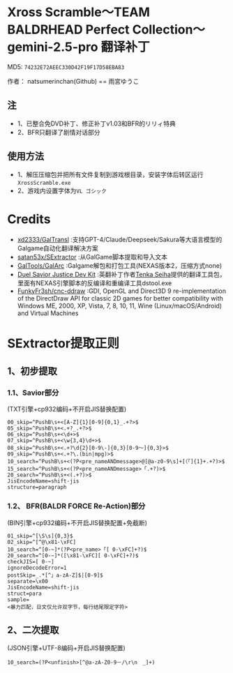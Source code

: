 # Xross Scramble～TEAM BALDRHEAD Perfect Collection～ gemini-2.5-pro 翻译补丁

MD5: `74232E72AEEC330D42F19F17D58EBA83`

作者： natsumerinchan(Github) == 雨宮ゆうこ

## 注
- 1、已整合免DVD补丁、修正补丁v1.03和BFR的リリィ特典
- 2、BFR只翻译了剧情对话部分

## 使用方法
- 1、解压压缩包并把所有文件复制到游戏根目录，安装字体后转区运行`XrossScramble.exe`
- 2、游戏内设置字体为`VL ゴシック`

# Credits

- [xd2333/GalTransl](https://github.com/xd2333/GalTransl.git) :支持GPT-4/Claude/Deepseek/Sakura等大语言模型的Galgame自动化翻译解决方案
- [satan53x/SExtractor](https://github.com/satan53x/SExtractor.git) :从GalGame脚本提取和导入文本
- [GalTools/GalArc](https://github.com/GalTools/GalArc.git) :Galgame解包和打包工具(NEXAS版本2，压缩方式none)
- [Duel Savior Justice Dev Kit](http://tenka.seiha.org/images2019/dsj/DuelSavior_SDK.rar) :英翻补丁作者[Tenka Seiha](https://tenka.seiha.org/)提供的翻译工具包，里面有NEXAS引擎脚本的反编译和重编译工具dstool.exe
- [FunkyFr3sh/cnc-ddraw](https://github.com/FunkyFr3sh/cnc-ddraw.git) :GDI, OpenGL and Direct3D 9 re-implementation of the DirectDraw API for classic 2D games for better compatibility with Windows ME, 2000, XP, Vista, 7, 8, 10, 11, Wine (Linux/macOS/Android) and Virtual Machines

# SExtractor提取正则
## 1、初步提取
### 1.1、Savior部分
(TXT引擎+cp932编码+不开启JIS替换配置)
```
00_skip=^PushB\s+<[A-Z]{1}[0-9]{0,1}_.+?>$
05_skip=^PushB\s+<.+?_.+?>$
06_skip=^PushB\s+<\d+>$
07_skip=^PushB\s+<\w{3,4}\d+>$
08_skip=^PushB\s+<.+?\d{2}[0-9\-]{0,3}[0-9～]{0,3}>$
09_skip=^PushB\s+<.+?\.(bin|mpg)>$
10_search=^PushB\s+<(?P<pre_nameANDmessage>@[@a-z0-9\s]+[（「]{1}+.+?)>$
15_search=^PushB\s+<(?P<pre_nameANDmessage>「.+?)>$
20_search=^PushB\s+<(.+?)>$
JisEncodeName=shift-jis
structure=paragraph
```

### 1.2、 BFR(BALDR FORCE Re-Action)部分
(BIN引擎+cp932编码+不开启JIS替换配置+免截断)
```
01_skip=^[\S\s]{0,3}$
02_skip=^[^@\x81-\xFC]
10_search=^[0-~]*(?P<pre_name>「[ 0-\xFC]+?)$
20_search=^[0-~]*([\x81-\xFC][ 0-\xFC]+?)$
checkJIS=[ 0-~]
ignoreDecodeError=1
postSkip=_.*[^」a-zA-Z]$|[0-9]$
separate=\x00
JisEncodeName=shift-jis
struct=para
sample=
<暴力匹配，日文仅允许双字节，每行结尾限定字符>
```

## 2、二次提取
(JSON引擎+UTF-8编码+开启JIS替换配置)
```
10_search=(?P<unfinish>[^@a-zA-Z0-9－/\r\n　_]+)
```
